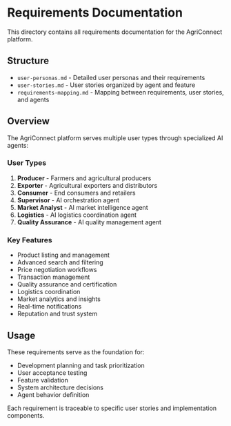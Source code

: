 # Requirements Documentation

This directory contains all requirements documentation for the AgriConnect platform.

## Structure

- `user-personas.md` - Detailed user personas and their requirements
- `user-stories.md` - User stories organized by agent and feature
- `requirements-mapping.md` - Mapping between requirements, user stories, and agents

## Overview

The AgriConnect platform serves multiple user types through specialized AI agents:

### User Types
1. **Producer** - Farmers and agricultural producers
2. **Exporter** - Agricultural exporters and distributors  
3. **Consumer** - End consumers and retailers
4. **Supervisor** - AI orchestration agent
5. **Market Analyst** - AI market intelligence agent
6. **Logistics** - AI logistics coordination agent
7. **Quality Assurance** - AI quality management agent

### Key Features
- Product listing and management
- Advanced search and filtering
- Price negotiation workflows
- Transaction management
- Quality assurance and certification
- Logistics coordination
- Market analytics and insights
- Real-time notifications
- Reputation and trust system

## Usage

These requirements serve as the foundation for:
- Development planning and task prioritization
- User acceptance testing
- Feature validation
- System architecture decisions
- Agent behavior definition

Each requirement is traceable to specific user stories and implementation components.